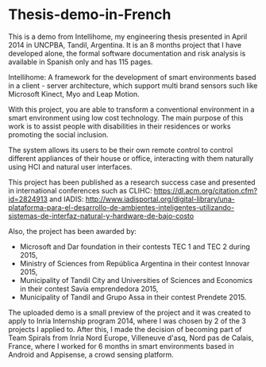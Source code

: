 # Thesis-demo-in-French

This is a demo from Intellihome, my engineering thesis presented in April 2014 in UNCPBA, Tandil, Argentina. It is an 8 months project that I have developed alone, the formal software documentation and risk analysis is available in Spanish only and has 115 pages. 

Intellihome: A framework for the development of smart environments based in a client - server architecture, which support multi brand sensors such like Microsoft Kinect, Myo and Leap Motion.

With this project, you are able to transform a conventional environment in a smart environment using low cost technology. The main purpose of this work is to assist people with disabilities in their residences or works promoting the social inclusion.

The system allows its users to be their own remote control to control different appliances of their house or office, interacting with them naturally using HCI and natural user interfaces.

This project has been published as a research success case and presented in international conferences such as CLIHC: https://dl.acm.org/citation.cfm?id=2824913
and IADIS: http://www.iadisportal.org/digital-library/una-plataforma-para-el-desarrollo-de-ambientes-inteligentes-utilizando-sistemas-de-interfaz-natural-y-hardware-de-bajo-costo

Also, the project has been awarded by:

  - Microsoft and Dar foundation in their contests TEC 1 and TEC 2 during 2015,
  - Ministry of Sciences from República Argentina in their contest Innovar 2015,
  - Municipality of Tandil City and Universities of Sciences and Economics in their contest Savia emprendedora 2015,
  - Municipality of Tandil and Grupo Assa in their contest Prendete 2015.
  

The uploaded demo is a small preview of the project and it was created to apply to Inria Internship program 2014, where I was chosen by 2 of the 3 projects I applied to. After this, I made the decision of becoming part of Team Spirals from Inria Nord Europe, Villeneuve d'asq, Nord pas de Calais, France, where I worked for 6 months in smart environments based in Android and Appisense, a crowd sensing platform. 
